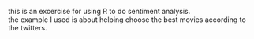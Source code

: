 this is an excercise for using R to do sentiment analysis.  
the example I used is about helping choose the best movies according to the twitters.  


